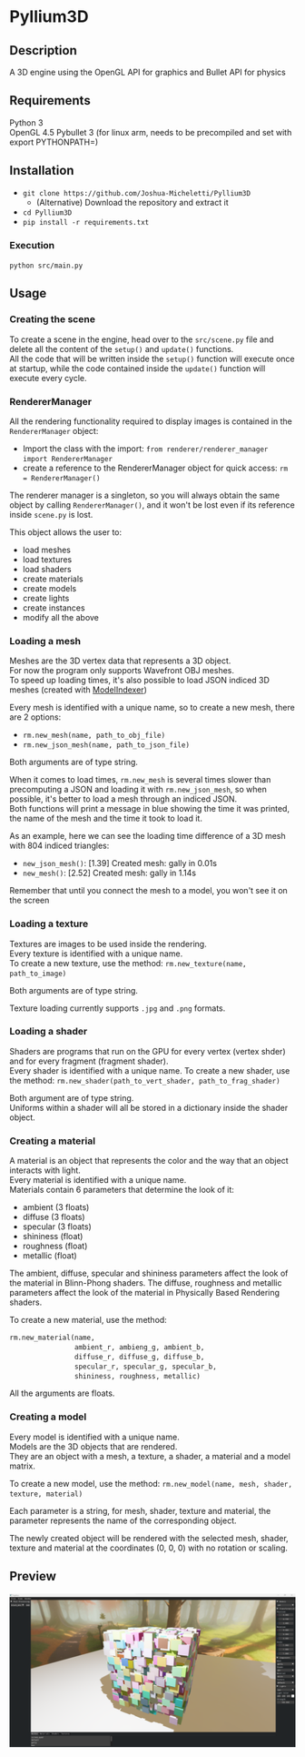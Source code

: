 # Pyllium3D
## Description
A 3D engine using the OpenGL API for graphics and Bullet API for physics

## Requirements
Python 3  
OpenGL 4.5
Pybullet 3 (for linux arm, needs to be precompiled and set with export PYTHONPATH=)

## Installation
- `git clone https://github.com/Joshua-Micheletti/Pyllium3D`
  - (Alternative) Download the repository and extract it
- `cd Pyllium3D`
- `pip install -r requirements.txt`

### Execution
`python src/main.py`

## Usage
### Creating the scene
To create a scene in the engine, head over to the `src/scene.py` file and delete all the content of the `setup()` and `update()` functions.  
All the code that will be written inside the `setup()` function will execute once at startup, while the code contained inside the `update()` function will execute every cycle.

### RendererManager
All the rendering functionality required to display images is contained in the `RendererManager` object:
- Import the class with the import: `from renderer/renderer_manager import RendererManager`
- create a reference to the RendererManager object for quick access: `rm = RendererManager()`

The renderer manager is a singleton, so you will always obtain the same object by calling `RendererManager()`, and it won't be lost even if its reference inside `scene.py` is lost.

This object allows the user to:
- load meshes
- load textures
- load shaders
- create materials
- create models
- create lights
- create instances
- modify all the above

### Loading a mesh
Meshes are the 3D vertex data that represents a 3D object.  
For now the program only supports Wavefront OBJ meshes.  
To speed up loading times, it's also possible to load JSON indiced 3D meshes (created with [ModelIndexer](https://github.com/Joshua-Micheletti/ModelIndexer))  

Every mesh is identified with a unique name, so to create a new mesh, there are 2 options:
- `rm.new_mesh(name, path_to_obj_file)`
- `rm.new_json_mesh(name, path_to_json_file)`

Both arguments are of type string.

When it comes to load times, `rm.new_mesh` is several times slower than precomputing a JSON and loading it with `rm.new_json_mesh`, so when possible, it's better to load a mesh through an indiced JSON.  
Both functions will print a message in blue showing the time it was printed, the name of the mesh and the time it took to load it.

As an example, here we can see the loading time difference of a 3D mesh with 804 indiced triangles:
- `new_json_mesh()`: [1.39] Created mesh: gally in 0.01s
- `new_mesh()`: [2.52] Created mesh: gally in 1.14s

Remember that until you connect the mesh to a model, you won't see it on the screen

### Loading a texture
Textures are images to be used inside the rendering.  
Every texture is identified with a unique name.  
To create a new texture, use the method: `rm.new_texture(name, path_to_image)`

Both arguments are of type string.

Texture loading currently supports `.jpg` and `.png` formats.

### Loading a shader
Shaders are programs that run on the GPU for every vertex (vertex shder) and for every fragment (fragment shader).  
Every shader is identified with a unique name.
To create a new shader, use the method: `rm.new_shader(path_to_vert_shader, path_to_frag_shader)`

Both argument are of type string.  
Uniforms within a shader will all be stored in a dictionary inside the shader object.

### Creating a material
A material is an object that represents the color and the way that an object interacts with light.  
Every material is identified with a unique name.  
Materials contain 6 parameters that determine the look of it:
- ambient (3 floats)
- diffuse (3 floats)
- specular (3 floats)
- shininess (float)
- roughness (float)
- metallic (float)

The ambient, diffuse, specular and shininess parameters affect the look of the material in Blinn-Phong shaders.
The diffuse, roughness and metallic parameters affect the look of the material in Physically Based Rendering shaders.

To create a new material, use the method:
```python
rm.new_material(name,
                ambient_r, ambieng_g, ambient_b,
                diffuse_r, diffuse_g, diffuse_b,
                specular_r, specular_g, specular_b,
                shininess, roughness, metallic)
```
All the arguments are floats.

### Creating a model
Every model is identified with a unique name.  
Models are the 3D objects that are rendered.  
They are an object with a mesh, a texture, a shader, a material and a model matrix.

To create a new model, use the method: `rm.new_model(name, mesh, shader, texture, material)`

Each parameter is a string, for mesh, shader, texture and material, the parameter represents the name of the corresponding object.

The newly created object will be rendered with the selected mesh, shader, texture and material at the coordinates (0, 0, 0) with no rotation or scaling.



## Preview

![alt text](https://github.com/Joshua-Micheletti/Pyllium3D/blob/main/img/screenshot.png?raw=true)
